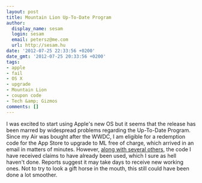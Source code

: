 ```yaml
---
layout: post
title: Mountain Lion Up-To-Date Program
author:
  display_name: sesam
  login: sesam
  email: petersz@me.com
  url: http://sesam.hu
date: '2012-07-25 22:33:56 +0200'
date_gmt: '2012-07-25 20:33:56 +0200'
tags:
- apple
- fail
- OS X
- upgrade
- Mountain Lion
- coupon code
- Tech &amp; Gizmos
comments: []
---
```


I was excited to start using Apple's new OS but it seems that the release has been marred by widespread problems regarding the Up-To-Date Program. Since my Air was bought after the WWDC, I am eligible for a redemption code for the App Store to upgrade to ML free of charge, which arrived in an email in matters of minutes. However, [along with several others](http://www.macrumors.com/2012/07/25/apples-os-x-mountain-lion-up-to-date-program-experiencing-early-hiccups), the code I have received claims to have already been used, which I sure as hell haven't done. Reports suggest it may take days to receive new working ones. Not to try to look a gift horse in the mouth, this still could have been done a lot smoother.
